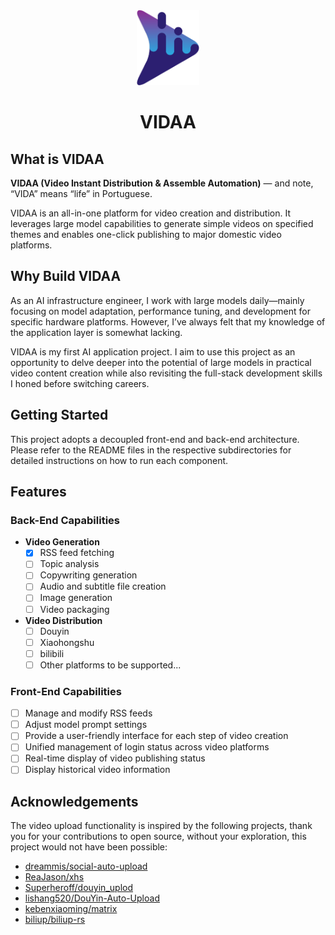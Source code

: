 <div align="center">
  <img src="./LOGO.svg" alt="VIDAA" width="100" />
</div>

<h1 align="center">
  VIDAA
</h1>

## What is VIDAA

**VIDAA (Video Instant Distribution & Assemble Automation)** — and note, “VIDA” means “life” in Portuguese.

VIDAA is an all-in-one platform for video creation and distribution. It leverages large model capabilities to generate simple videos on specified themes and enables one-click publishing to major domestic video platforms.

## Why Build VIDAA

As an AI infrastructure engineer, I work with large models daily—mainly focusing on model adaptation, performance tuning, and development for specific hardware platforms. However, I’ve always felt that my knowledge of the application layer is somewhat lacking.

VIDAA is my first AI application project. I aim to use this project as an opportunity to delve deeper into the potential of large models in practical video content creation while also revisiting the full-stack development skills I honed before switching careers.

## Getting Started

This project adopts a decoupled front-end and back-end architecture. Please refer to the README files in the respective subdirectories for detailed instructions on how to run each component.

## Features

### Back-End Capabilities

- **Video Generation**
  - [x] RSS feed fetching
  - [ ] Topic analysis
  - [ ] Copywriting generation
  - [ ] Audio and subtitle file creation
  - [ ] Image generation
  - [ ] Video packaging
- **Video Distribution**
  - [ ] Douyin
  - [ ] Xiaohongshu
  - [ ] bilibili
  - [ ] Other platforms to be supported...

### Front-End Capabilities

- [ ] Manage and modify RSS feeds
- [ ] Adjust model prompt settings
- [ ] Provide a user-friendly interface for each step of video creation
- [ ] Unified management of login status across video platforms
- [ ] Real-time display of video publishing status
- [ ] Display historical video information

## Acknowledgements

The video upload functionality is inspired by the following projects, thank you for your contributions to open source, without your exploration, this project would not have been possible:

- [dreammis/social-auto-upload](https://github.com/dreammis/social-auto-upload)
- [ReaJason/xhs](https://github.com/ReaJason/xhs)
- [Superheroff/douyin_uplod](https://github.com/Superheroff/douyin_uplod)
- [lishang520/DouYin-Auto-Upload](https://github.com/lishang520/DouYin-Auto-Upload)
- [kebenxiaoming/matrix](https://github.com/kebenxiaoming/matrix)
- [biliup/biliup-rs](https://github.com/biliup/biliup-rs)
